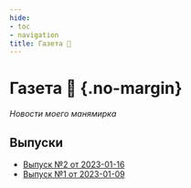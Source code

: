 ```yaml
---
hide: 
- toc
- navigation
title: Газета 📰
---
```


# Газета 📰 {.no-margin}

_Новости моего манямирка_  

## Выпуски

- [Выпуск №2 от 2023-01-16](./2/index.md)
- [Выпуск №1 от 2023-01-09](./1/index.md)
